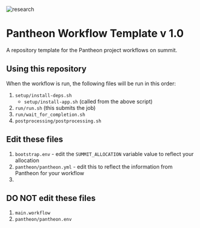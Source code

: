 ![research](https://pantheonscience.github.io/states/research.png)

# Pantheon Workflow Template v 1.0

A repository template for the Pantheon project workflows on summit.

## Using this repository

When the workflow is run, the following files will be run in this order:

1. `setup/install-deps.sh`
    - `setup/install-app.sh` (called from the above script)
1. `run/run.sh` (this submits the job)
1. `run/wait_for_completion.sh`
1. `postprocessing/postprocessing.sh`

## Edit these files

1. `bootstrap.env` - edit the `SUMMIT_ALLOCATION` variable value to reflect your allocation
1. `pantheon/pantheon.yml` - edit this to reflect the information from Pantheon for your workflow 
1. 


## DO NOT edit these files

1. `main.workflow`
1. `pantheon/pantheon.env`
